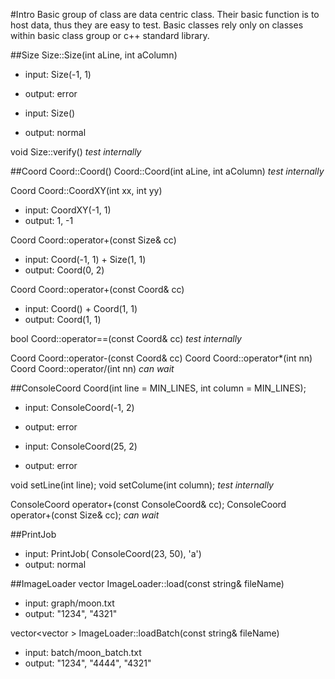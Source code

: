 #Intro
Basic group of class are data centric class. Their basic function is to host data, thus they are easy to test. 
Basic classes rely only on classes within basic class group or c++ standard library. 

##Size
Size::Size(int aLine, int aColumn)
* input: Size(-1, 1)
* output: error

* input: Size()
* output: normal

void Size::verify()
*test internally*


##Coord
Coord::Coord()
Coord::Coord(int aLine, int aColumn)
*test internally*

Coord Coord::CoordXY(int xx, int yy)
* input: CoordXY(-1, 1)
* output: 1, -1

Coord Coord::operator+(const Size& cc)
* input: Coord(-1, 1) + Size(1, 1)
* output: Coord(0, 2)

Coord Coord::operator+(const Coord& cc)
* input: Coord() + Coord(1, 1)
* output: Coord(1, 1)

bool Coord::operator==(const Coord& cc)
*test internally*

Coord Coord::operator-(const Coord& cc)
Coord Coord::operator*(int nn)
Coord Coord::operator/(int nn)
*can wait*


##ConsoleCoord
Coord(int line = MIN_LINES, int column = MIN_LINES);
* input: ConsoleCoord(-1, 2)
* output: error

* input: ConsoleCoord(25, 2)
* output: error

void setLine(int line);
void setColume(int column);
*test internally*

ConsoleCoord operator+(const ConsoleCoord& cc);
ConsoleCoord operator+(const Size& cc);
*can wait*

##PrintJob
* input: PrintJob( ConsoleCoord(23, 50), 'a')
* output: normal

##ImageLoader
vector<string> ImageLoader::load(const string& fileName)
* input: graph/moon.txt
* output: "1234", "4321"

vector<vector<string> > ImageLoader::loadBatch(const string& fileName)
* input: batch/moon_batch.txt
* output: "1234", "4444", "4321"
